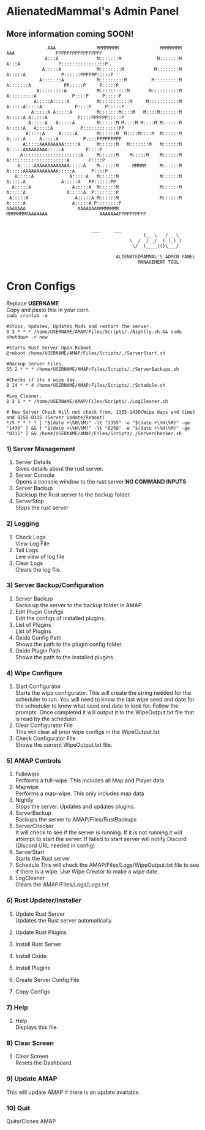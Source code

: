 # AlienatedMammal's Admin Panel 
## More information coming SOON!
```
               AAA               MMMMMMMM               MMMMMMMM               AAA               PPPPPPPPPPPPPPPPP
              A:::A              M:::::::M             M:::::::M              A:::A              P::::::::::::::::P
             A:::::A             M::::::::M           M::::::::M             A:::::A             P::::::PPPPPP:::::P
            A:::::::A            M:::::::::M         M:::::::::M            A:::::::A            PP:::::P     P:::::P
           A:::::::::A           M::::::::::M       M::::::::::M           A:::::::::A             P::::P     P:::::P
          A:::::A:::::A          M:::::::::::M     M:::::::::::M          A:::::A:::::A            P::::P     P:::::P
         A:::::A A:::::A         M:::::::M::::M   M::::M:::::::M         A:::::A A:::::A           P::::PPPPPP:::::P
        A:::::A   A:::::A        M::::::M M::::M M::::M M::::::M        A:::::A   A:::::A          P:::::::::::::PP
       A:::::A     A:::::A       M::::::M  M::::M::::M  M::::::M       A:::::A     A:::::A         P::::PPPPPPPPP
      A:::::AAAAAAAAA:::::A      M::::::M   M:::::::M   M::::::M      A:::::AAAAAAAAA:::::A        P::::P
     A:::::::::::::::::::::A     M::::::M    M:::::M    M::::::M     A:::::::::::::::::::::A       P::::P
    A:::::AAAAAAAAAAAAA:::::A    M::::::M     MMMMM     M::::::M    A:::::AAAAAAAAAAAAA:::::A      P::::P
   A:::::A             A:::::A   M::::::M               M::::::M   A:::::A             A:::::A   PP::::::PP
  A:::::A               A:::::A  M::::::M               M::::::M  A:::::A               A:::::A  P::::::::P
 A:::::A                 A:::::A M::::::M               M::::::M A:::::A                 A:::::A P::::::::P
AAAAAAA                   AAAAAAAMMMMMMMM               MMMMMMMMAAAAAAA                   AAAAAAAPPPPPPPPPP


					           ___     ___
                                                  (__ \   / _ \
                                             \  /  / _/  ( (_) )
                                              \/  (____)()\___/

                                        ALIENATEDMAMMAL'S ADMIN PANEL                                                 
                                                MANAGEMENT TOOL
```

# Cron Configs 
Replace **USERNAME** <br>
Copy and paste this in your corn.<br> 
```sudo crontab -e```<br>
```
#Stops, Updates, Updates Mods and restart the server.
0 3 * * * /home/USERNAME/AMAP/Files/Scripts/./Nightly.sh && sudo shutdown -r now

#Starts Rust Server Upon Reboot
@reboot /home/USERNAME/AMAP/Files/Scripts/./ServerStart.sh

#Backup Server Files.
55 2 * * * /home/USERNAME/AMAP/Files/Scripts/./ServerBackups.sh

#Checks if its a wipe day.
0 14 * * 4 /home/USERNAME/AMAP/Files/Scripts/./Schedule.sh

#Log Cleaner.
0 3 1 * * /home/USERNAME/AMAP/Files/Scripts/./LogCleaner.sh

# New Server Check Will not check from, 1355-1430(Wipe days and time) and 0258-0315 (Server Update/Reboot)
*/5 * * * * [ "$(date +\%H\%M)" -lt "1355" -o "$(date +\%H\%M)" -ge "1430" ] && [ "$(date +\%H\%M)" -lt "0258" -o "$(date +\%H\%M)" -ge "0315" ] && /home/USERNAME/AMAP/Files/Scripts/./ServerChecker.sh
```

### 1) Server Management  
 1) Server Details<br>
	Gives details about the rust server. 
 2) Server Console<br>
	Opens a console window to the rust server **NO COMMAND INPUTS** 
 3) Server Backup<br>
	Backsup the Rust server to the backup folder.
 4) ServerStop<br>
	Stops the rust server


### 2) Logging
 1) Check Logs<br>
	View Log File
 2) Tail Logs<br>
	Live view of log file
 3) Clear Logs<br>
	Clears the log file. 


### 3) Server Backup/Configuration
 1) Server Backup<br>
	Backs up the server to the backup folder in AMAP.
 2) Edit Plugin Configs<br>
	Edit the configs of installed plugins. 
 3) List of Plugins<br>
	List of Plugins
 4) Oxide Config Path<br>
	Shows the path to the plugin config folder.
 5) Oxide Plugin Path<br>
	Shows the path to the installed plugins.


### 4) Wipe Configure
1) Start Configurator<br>
	Starts the wipe configurator. This will create the string needed for the scheduler to run. You will need to know the last wipe seed and date for the scheduler to know what seed and date to look for. Follow the prompts. Once completed 	it will output it to the WipeOutput.txt file that is read by the scheduler. 
2) Clear Configurator File<br>
	This will clear all prior wipe configs in the WipeOutput.txt 
3) Check Configurator File<br>
	Shows the current WipeOutput.txt file. 


### 5) AMAP Controls
 1) Fullewipe<br>
	Performs a full-wipe. This includes all Map and Player data
 2) Mapwipe<br>
	Performs a map-wipe. This only includes map data
 3) Nightly<br>
	Stops the server. Updates and updates plugins.
 4) ServerBackup<br>
	Backups the server to AMAP/Files/RustBackups
 5) ServerChecker<br>
	It will check to see if the server is running. If it is not running it will attempt to start the server. If failed to start server will notify Discord (Discord URL needed in config) 
 6) ServerStart<br>
	Starts the Rust server
 7) Schedule<r>
 	This will check the AMAP/Files/Logs/WipeOutput.txt file to see if there is a wipe. Use Wipe Creator to make a wipe date. 
 8) LogCleaner<br>
	Clears the AMAP/Files/Logs/Logs.txt

### 6) Rust Updater/Installer
 1) Update Rust Server<br>
	Updates the Rust server automatically
 2) Update Rust Plugins<br>
 
 3) Install Rust Server<br>

 4) Install Oxide<br>

 5) Install Plugins<br>

 6) Create Server Config File<br>

 7) Copy Configs<br> 


### 7) Help
 1) Help<br>
	Displays this file.


### 8) Clear Screen
 1) Clear Screen<br>
	Resets the Dashboard. 


### 9) Update AMAP
This will update AMAP if there is an update available. 


### 10) Quit
Quits/Closes AMAP 
